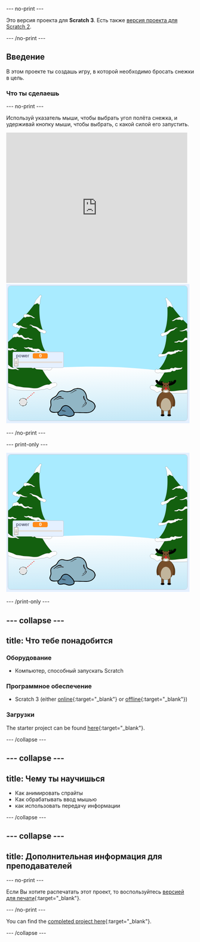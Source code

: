 --- no-print ---

Это версия проекта для **Scratch 3**. Есть также [версия проекта для Scratch 2](https://projects.raspberrypi.org/en/projects/snowball-fight-scratch2).

--- /no-print ---

## Введение

В этом проекте ты создашь игру, в которой необходимо бросать снежки в цель.

### Что ты сделаешь

--- no-print ---

Используй указатель мыши, чтобы выбрать угол полёта снежка, и удерживай кнопку мыши, чтобы выбрать, с какой силой его запустить.

<div class="scratch-preview">
  <iframe allowtransparency="true" width="485" height="402" src="https://scratch.mit.edu/projects/embed/302159331/?autostart=true" frameborder="0" scrolling="no"></iframe>
  <img src="images/snow-final.png">
</div>

--- /no-print ---

--- print-only ---

![завершённый проект](images/snow-final.png)

--- /print-only ---

--- collapse ---
---
title: Что тебе понадобится
---

### Оборудование

+ Компьютер, способный запускать Scratch

### Программное обеспечение

+ Scratch 3 (either [online](https://rpf.io/scratchon){:target="_blank"} or [offline](https://rpf.io/scratchoff){:target="_blank"})

### Загрузки

The starter project can be found [here](https://rpf.io/p/en/snowball-fight-go){:target="_blank"}.

--- /collapse ---

--- collapse ---
---
title: Чему ты научишься
---

- Как анимировать спрайты
- Как обрабатывать ввод мышью
- как использовать передачу информации

--- /collapse ---

--- collapse ---
---
title: Дополнительная информация для преподавателей
---

--- no-print ---

Если Вы хотите распечатать этот проект, то воспользуйтесь [версией для печати](https://projects.raspberrypi.org/en/projects/snowball-fight/print){:target="_blank"}.

--- /no-print ---

You can find the [completed project here](https://rpf.io/p/en/snowball-fight-get){:target="_blank"}.

--- /collapse ---
